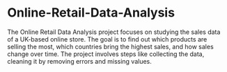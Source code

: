 # Online-Retail-Data-Analysis
The Online Retail Data Analysis project focuses on studying the sales data of a UK-based online store. The goal is to find out which products are selling the most, which countries bring the highest sales, and how sales change over time. The project involves steps like collecting the data, cleaning it by removing errors and missing values.
